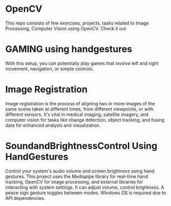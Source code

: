 # OpenCV
This repo consists of few exercises, projects, tasks related to Image Processing, Computer Vision using OpenCV. Check it out.


# GAMING using handgestures 
With this setup, you can potentially play games that involve left and right movement, navigation, or simple controls.

# Image Registration
Image registration is the process of aligning two or more images of the same scene taken at different times, from different viewpoints, or with different sensors. It's vital in medical imaging, satellite imagery, and computer vision for tasks like change detection, object tracking, and fusing data for enhanced analysis and visualization.


# SoundandBrightnessControl Using HandGestures
Control your system's audio volume and screen brightness using hand gestures. This project uses the Mediapipe library for real-time hand tracking, OpenCV for image processing, and external libraries for interacting with system settings.  It can adjust volume, control brightness. A peace sign gesture toggles between modes. Windows OS is required due to API dependencies.

